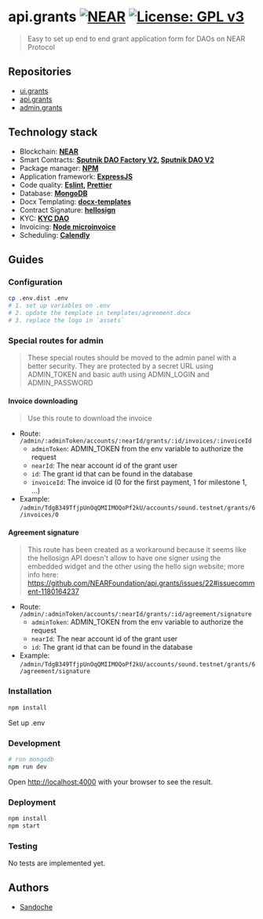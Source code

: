 # api.grants [![NEAR](https://img.shields.io/badge/NEAR-%E2%8B%88-111111.svg)](https://near.org/) [![License: GPL v3](https://img.shields.io/badge/License-GPLv3-blue.svg)](LICENSE)

> Easy to set up end to end grant application form for DAOs on NEAR Protocol

## Repositories

- [ui.grants](https://github.com/NEARFoundation/ui.grants)
- [api.grants](https://github.com/NEARFoundation/api.grants)
- [admin.grants](https://github.com/NEARFoundation/admin.grants)

## Technology stack

- Blockchain: **[NEAR](https://near.org/)**
- Smart Contracts: **[Sputnik DAO Factory V2](https://github.com/near-daos/sputnik-dao-contract/tree/main/sputnikdao-factory2), [Sputnik DAO V2](https://github.com/near-daos/sputnik-dao-contract/tree/main/sputnikdao2)**
- Package manager: **[NPM](https://www.npmjs.com/)**
- Application framework: **[ExpressJS](https://expressjs.com/)**
- Code quality: **[Eslint](https://eslint.org/), [Prettier](https://prettier.io/)**
- Database: **[MongoDB](https://www.mongodb.com/)**
- Docx Templating: **[docx-templates](https://github.com/guigrpa/docx-templates)**
- Contract Signature: **[hellosign](https://github.com/HelloFax/hellosign-nodejs-sdk)**
- KYC: **[KYC DAO](https://github.com/kycdao)**
- Invoicing: **[Node microinvoice](https://github.com/baptistejamin/node-microinvoice)**
- Scheduling: **[Calendly](https://developer.calendly.com/)**

## Guides

### Configuration

```bash
cp .env.dist .env
# 1. set up variables on .env
# 2. update the template in templates/agreement.docx
# 3. replace the logo in `assets`
```

### Special routes for admin

> These special routes should be moved to the admin panel with a better security. They are protected by a secret URL using ADMIN_TOKEN and basic auth using ADMIN_LOGIN and ADMIN_PASSWORD

#### Invoice downloading

> Use this route to download the invoice

- Route: `/admin/:adminToken/accounts/:nearId/grants/:id/invoices/:invoiceId`
  - `adminToken`: ADMIN_TOKEN from the env variable to authorize the request
  - `nearId`: The near account id of the grant user
  - `id`: The grant id that can be found in the database
  - `invoiceId`: The invoice id (0 for the first payment, 1 for milestone 1, ...)
- Example: `/admin/TdgB349TfjpUnOqQMIIMOQoPf2kU/accounts/sound.testnet/grants/6/invoices/0`

#### Agreement signature

> This route has been created as a workaround because it seems like the hellosign API doesn't allow to have one signer using the embedded widget and the other using the hello sign website; more info here: https://github.com/NEARFoundation/api.grants/issues/22#issuecomment-1180164237

- Route: `/admin/:adminToken/accounts/:nearId/grants/:id/agreement/signature`
  - `adminToken`: ADMIN_TOKEN from the env variable to authorize the request
  - `nearId`: The near account id of the grant user
  - `id`: The grant id that can be found in the database
- Example: `/admin/TdgB349TfjpUnOqQMIIMOQoPf2kU/accounts/sound.testnet/grants/6/agreement/signature`

### Installation

```bash
npm install
```

Set up .env

### Development

```bash
# run mongodb
npm run dev
```

Open [http://localhost:4000](http://localhost:4000) with your browser to see the result.

### Deployment

```bash
npm install
npm start
```

### Testing

No tests are implemented yet.

## Authors

- [Sandoche](https://github.com/sandoche)
